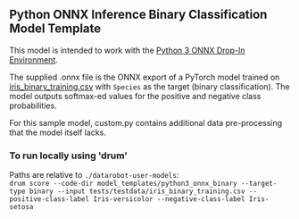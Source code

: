 ## Python ONNX Inference Binary Classification Model Template


This model is intended to work with the [Python 3 ONNX Drop-In Environment](../../public_dropin_environments/python3_onnx/).

The supplied .onnx file is the ONNX export of a PyTorch model trained on [iris_binary_training.csv](../../tests/testdata/iris_binary_training.csv)
with `Species` as the target (binary classification). The model outputs softmax-ed values for the positive and negative class probabilities.

For this sample model, custom.py contains additional data pre-processing that the model itself lacks.


### To run locally using 'drum'
Paths are relative to `./datarobot-user-models`:   
`drum score --code-dir model_templates/python3_onnx_binary --target-type binary --input tests/testdata/iris_binary_training.csv --positive-class-label Iris-versicolor --negative-class-label Iris-setosa`
